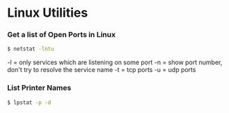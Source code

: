 # Linux Utilities
### Get a list of Open Ports in Linux
```bash
$ netstat -lntu
```
-l = only services which are listening on some port
-n = show port number, don't try to resolve the service name
-t = tcp ports
-u = udp ports
### List Printer Names
```bash
$ lpstat -p -d
```
